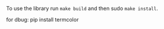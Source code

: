 To use the library run `make build` and then sudo `make install`.

for dbug:
   pip install termcolor
